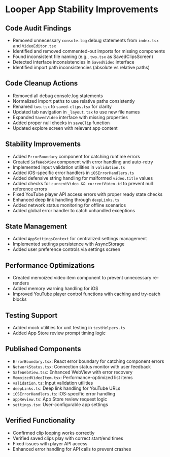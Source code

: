 # Looper App Stability Improvements

## Code Audit Findings
- Removed unnecessary `console.log` debug statements from `index.tsx` and `VideoEditor.tsx`
- Identified and removed commented-out imports for missing components
- Found inconsistent file naming (e.g., `two.tsx` as SavedClipsScreen)
- Detected interface inconsistencies in `SavedVideo` interface
- Identified import path inconsistencies (absolute vs relative paths)

## Code Cleanup Actions
- Removed all debug console.log statements
- Normalized import paths to use relative paths consistently
- Renamed `two.tsx` to `saved-clips.tsx` for clarity
- Updated tab navigation in `_layout.tsx` to use new file names
- Expanded `SavedVideo` interface with missing properties
- Added proper null checks in `saveClip` function
- Updated explore screen with relevant app content

## Stability Improvements
- Added `ErrorBoundary` component for catching runtime errors
- Created `SafeWebView` component with error handling and auto-retry
- Implemented input validation utilities in `validation.ts`
- Added iOS-specific error handlers in `iOSErrorHandlers.ts`
- Added defensive string handling for malformed `video.title` values
- Added checks for `currentVideo && currentVideo.id` to prevent null reference errors
- Fixed YouTube player API access errors with proper ready state checks
- Enhanced deep link handling through `deepLinks.ts`
- Added network status monitoring for offline scenarios
- Added global error handler to catch unhandled exceptions

## State Management
- Added `AppSettingsContext` for centralized settings management
- Implemented settings persistence with AsyncStorage
- Added user preference controls via settings screen

## Performance Optimizations
- Created memoized video item component to prevent unnecessary re-renders
- Added memory warning handling for iOS
- Improved YouTube player control functions with caching and try-catch blocks

## Testing Support
- Added mock utilities for unit testing in `testHelpers.ts`
- Added App Store review prompt timing logic

## Published Components
- `ErrorBoundary.tsx`: React error boundary for catching component errors
- `NetworkStatus.tsx`: Connection status monitor with user feedback
- `SafeWebView.tsx`: Enhanced WebView with error recovery
- `MemoizedVideoItem.tsx`: Performance-optimized list items
- `validation.ts`: Input validation utilities
- `deepLinks.ts`: Deep link handling for YouTube URLs
- `iOSErrorHandlers.ts`: iOS-specific error handling
- `appReview.ts`: App Store review request logic
- `settings.tsx`: User-configurable app settings

## Verified Functionality
- Confirmed clip looping works correctly
- Verified saved clips play with correct start/end times
- Fixed issues with player API access
- Enhanced error handling for API calls to prevent crashes
